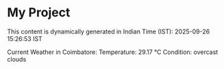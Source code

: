 # My Project

This content is dynamically generated in Indian Time (IST): 2025-09-26 15:26:53 IST


Current Weather in Coimbatore:
Temperature: 29.17 °C
Condition: overcast clouds
